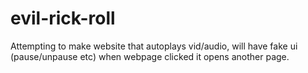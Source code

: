 # evil-rick-roll
Attempting to make website that autoplays vid/audio, will have fake ui (pause/unpause etc) when webpage clicked it opens another page.
